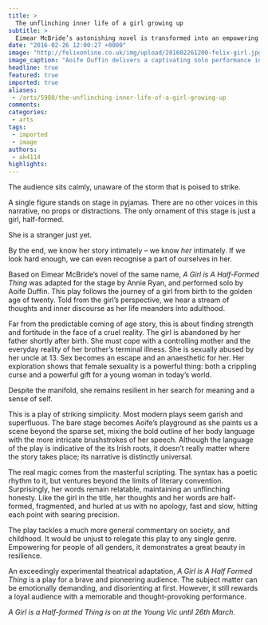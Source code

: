 ```yaml
---
title: >
  The unflinching inner life of a girl growing up
subtitle: >
  Eimear McBride’s astonishing novel is transformed into an empowering performance
date: "2016-02-26 12:00:27 +0000"
image: "http://felixonline.co.uk/img/upload/201602261200-felix-girl.jpg"
image_caption: "Aoife Duffin delivers a captivating solo performance in A Girl is A Half-Formed Thing. "
headline: true
featured: true
imported: true
aliases:
 - /arts/5980/the-unflinching-inner-life-of-a-girl-growing-up
comments:
categories:
 - arts
tags:
 - imported
 - image
authors:
 - ak4114
highlights:
---
```


The audience sits calmly, unaware of the storm that is poised to strike.

A single figure stands on stage in pyjamas. There are no other voices in this narrative, no props or distractions. The only ornament of this stage is just a girl, half-formed.

She is a stranger just yet.

By the end, we know her story intimately – we know _her_ intimately. If we look hard enough, we can even recognise a part of ourselves in her.

Based on Eimear McBride’s novel of the same name, _A Girl is A Half-Formed Thing_ was adapted for the stage by Annie Ryan, and performed solo by Aoife Duffin. This play follows the journey of a girl from birth to the golden age of twenty. Told from the girl’s perspective, we hear a stream of thoughts and inner discourse as her life meanders into adulthood.

Far from the predictable coming of age story, this is about finding strength and fortitude in the face of a cruel reality. The girl is abandoned by her father shortly after birth. She must cope with a controlling mother and the everyday reality of her brother’s terminal illness. She is sexually abused by her uncle at 13. Sex becomes an escape and an anaesthetic for her. Her exploration shows that female sexuality is a powerful thing: both a crippling curse and a powerful gift for a young woman in today’s world.

Despite the manifold, she remains resilient in her search for meaning and a sense of self.

This is a play of striking simplicity. Most modern plays seem garish and superfluous. The bare stage becomes Aoife’s playground as she paints us a scene beyond the sparse set, mixing the bold outline of her body language with the more intricate brushstrokes of her speech. Although the language of the play is indicative of the its Irish roots, it doesn’t really matter where the story takes place; its narrative is distinctly universal.

The real magic comes from the masterful scripting. The syntax has a poetic rhythm to it, but ventures beyond the limits of literary convention. Surprisingly, her words remain relatable, maintaining an unflinching honesty. Like the girl in the title, her thoughts and her words are half-formed, fragmented, and hurled at us with no apology, fast and slow, hitting each point with searing precision.

The play tackles a much more general commentary on society, and childhood. It would be unjust to relegate this play to any single genre. Empowering for people of all genders, it demonstrates a great beauty in resilience.

An exceedingly experimental theatrical adaptation, _A Girl is A Half Formed Thing_ is a play for a brave and pioneering audience. The subject matter can be emotionally demanding, and disorienting at first. However, it still rewards a loyal audience with a memorable and thought-provoking performance.

_A Girl is a Half-formed Thing is on at the Young Vic until 26th March._
